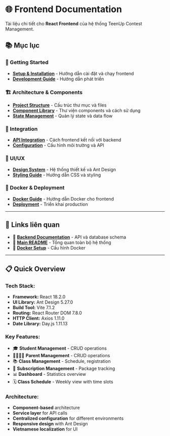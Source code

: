 # 🌐 Frontend Documentation

Tài liệu chi tiết cho **React Frontend** của hệ thống TeenUp Contest Management.

## 📚 **Mục lục**

### **🚀 Getting Started**
- **[Setup & Installation](SETUP.md)** - Hướng dẫn cài đặt và chạy frontend
- **[Development Guide](DEVELOPMENT.md)** - Hướng dẫn phát triển

### **🏗️ Architecture & Components**
- **[Project Structure](STRUCTURE.md)** - Cấu trúc thư mục và files
- **[Component Library](COMPONENTS.md)** - Thư viện components và cách sử dụng
- **[State Management](STATE.md)** - Quản lý state và data flow

### **🔌 Integration**
- **[API Integration](API-INTEGRATION.md)** - Cách frontend kết nối với backend
- **[Configuration](CONFIGURATION.md)** - Cấu hình môi trường và API

### **🎨 UI/UX**
- **[Design System](DESIGN-SYSTEM.md)** - Hệ thống thiết kế và Ant Design
- **[Styling Guide](STYLING.md)** - Hướng dẫn CSS và styling

### **🐳 Docker & Deployment**
- **[Docker Guide](DOCKER.md)** - Hướng dẫn Docker cho frontend
- **[Deployment](DEPLOYMENT.md)** - Triển khai production

---

## **🔗 Links liên quan**

- 📖 **[Backend Documentation](../backend/contest/docs/)** - API và database schema
- 🎯 **[Main README](../../README.md)** - Tổng quan toàn bộ hệ thống
- 🐳 **[Docker Setup](../../docker-compose.yml)** - Cấu hình Docker

---

## **📋 Quick Overview**

### **Tech Stack:**
- **Framework:** React 18.2.0
- **UI Library:** Ant Design 5.27.0
- **Build Tool:** Vite 7.1.2
- **Routing:** React Router DOM 7.8.0
- **HTTP Client:** Axios 1.11.0
- **Date Library:** Day.js 1.11.13

### **Key Features:**
- 🎓 **Student Management** - CRUD operations
- 👨‍👩‍👧‍👦 **Parent Management** - CRUD operations  
- 📚 **Class Management** - Schedule, registration
- 🎁 **Subscription Management** - Package tracking
- 📊 **Dashboard** - Statistics overview
- 🗓️ **Class Schedule** - Weekly view with time slots

### **Architecture:**
- **Component-based** architecture
- **Service layer** for API calls
- **Centralized configuration** for different environments
- **Responsive design** with Ant Design
- **Vietnamese localization** for UI
